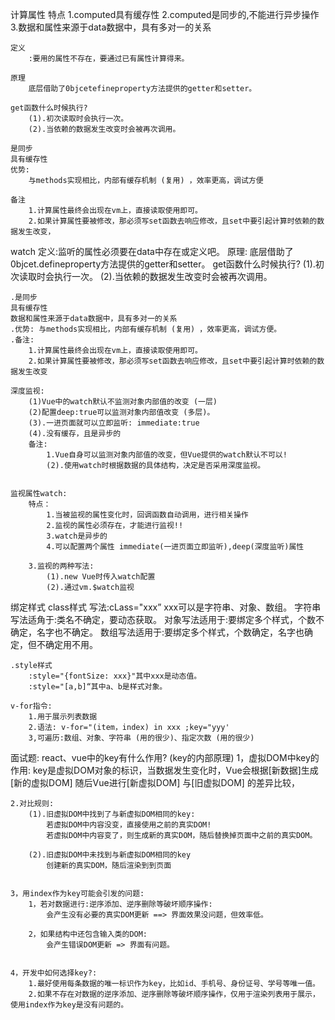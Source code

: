 计算属性
    特点
        1.computed具有缓存性
        2.computed是同步的,不能进行异步操作
        3.数据和属性来源于data数据中，具有多对一的关系

    定义
        :要用的属性不存在，要通过已有属性计算得来。

    原理
        底层借助了0bjcetefineproperty方法提供的getter和setter。

    get函数什么时候执行?
        (1).初次读取时会执行一次。
        (2).当依赖的数据发生改变时会被再次调用。

    是同步
    具有缓存性
    优势:
        与methods实现相比，内部有缓存机制 (复用) ，效率更高，调试方便

    备注
        1.计算属性最终会出现在vm上，直接读取使用即可。
        2.如果计算属性要被修改，那必须写set函数去响应修改，且set中要引起计算时依赖的数据发生改变，


watch
    定义:监听的属性必须要在data中存在或定义吧。
    原理: 底层借助了0bjcet.defineproperty方法提供的getter和setter。
    get函数什么时候执行?
        (1).初次读取时会执行一次。
        (2).当依赖的数据发生改变时会被再次调用。

    .是同步
    具有缓存性
    数据和属性来源于data数据中，具有多对一的关系
    .优势: 与methods实现相比，内部有缓存机制 (复用) ，效率更高，调试方便。
    .备注:
        1.计算属性最终会出现在vm上，直接读取使用即可。
        2.如果计算属性要被修改，那必须写set函数去响应修改，且set中要引起计算时依赖的数据发生改变

    深度监视:
        (1)Vue中的watch默认不监测对象内部值的改变 (一层)
        (2)配置deep:true可以监测对象内部值改变 (多层)。
        (3).一进页面就可以立即监听: immediate:true
        (4).没有缓存，且是异步的
        备注:
            1.Vue自身可以监测对象内部值的改变，但Vue提供的watch默认不可以!
            (2).使用watch时根据数据的具体结构，决定是否采用深度监视。


    监视属性watch:
        特点：
            1.当被监视的属性变化时，回调函数自动调用，进行相关操作
            2.监视的属性必须存在，才能进行监视!!
            3.watch是异步的
            4.可以配置两个属性 immediate(一进页面立即监听),deep(深度监听)属性

        3.监视的两种写法:
            (1).new Vue时传入watch配置
            (2).通过vm.$watch监视



绑定样式
    class样式
        写法:cLass="xxx” xxx可以是字符串、对象、数组。
        字符串写法适角于:类名不确定，要动态获取。
        对象写法适用于:要绑定多个样式，个数不确定，名字也不确定。
        数组写法适用于:要绑定多个样式，个数确定，名字也确定，但不确定用不用。

    .style样式
        :style="{fontSize: xxx}"其中xxx是动态值。
        :style="[a,b]“其中a、b是样式对象。

    v-for指令:
        1.用于展示列表数据
        2.语法: v-for="(item，index) in xxx ;key="yyy'
        3,可遍历:数组、对象、字符串 (用的很少)、指定次数 (用的很少)


面试题: react、vue中的key有什么作用? (key的内部原理)
    1，虚拟DOM中key的作用:
        key是虚拟DOM对象的标识，当数据发生变化时，Vue会根据[新数据]生成[新的虚拟DOM]
        随后Vue进行[新虚拟DOM] 与[旧虚拟DOM] 的差异比较，

    2.对比规则:
        (1).旧虚拟DOM中找到了与新虚拟DOM相同的key:
            若虚拟DOM中内容没变，直接使用之前的真实DOM!
            若虚拟DOM中内容变了，则生成新的真实DOM，随后替换掉页面中之前的真实DOM。

        (2).旧虚拟DOM中未找到与新虚拟DOM相同的key
            创建新的真实DOM，随后渲染到到页面


    3，用index作为key可能会引发的问题:
        1，若对数据进行:逆序添加、逆序删除等破坏顺序操作:
            会产生没有必要的真实DOM更新 ==> 界面效果没问题，但效率低。

        2，如果结构中还包含输入类的DOM:
            会产生错误DOM更新 => 界面有问题。


    4，开发中如何选择key?:
        1.最好使用每条数据的唯一标识作为key，比如id、手机号、身份证号、学号等唯一值。
        2.如果不存在对数据的逆序添加、逆序删除等破坏顺序操作，仅用于渲染列表用于展示，使用index作为key是没有问题的。



